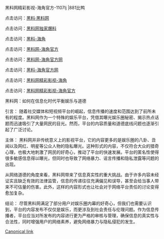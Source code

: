 黑料网精彩影视-海角官方-1107lj |881比鸭

点击访问：<a href="https://heiliaolvzlu3.pages.dev">黑料·黑料网</a>

点击访问：<a href="https://heiliaoyvnrda.pages.dev">黑料网独家爆料</a>

点击访问：<a href="https://heiliao5s28gk.pages.dev">黑料-海角</a>

点击访问：<a href="https://heiliaoryrhyu.pages.dev">黑料网-海角官方</a>

点击访问：<a href="https://heiliaoxrq8i9.pages.dev">黑料网-海角官方网</a>

点击访问：<a href="https://heiliao9wsbg3.pages.dev">黑料-海角官方网</a>

点击访问：<a href="https://heiliaoxfe5rb.pages.dev">黑料网精彩影视-海角</a>

点击访问：<a href="https://heiliaoubleqx.pages.dev">黑料网精彩影视-海角官方</a>

黑料网：如何在信息化时代平衡娱乐与道德

引言：
随着社交媒体和短视频平台的崛起，信息传播的速度和范围达到了前所未有的程度。黑料网作为一个特殊的娱乐平台，凭借其曝光娱乐圈秘密、揭示热点话题而迅速吸引了大量网民的目光。然而，平台的内容质量和道德底线问题也逐渐引起了广泛讨论。

主体：
黑料网并非传统意义上的影视平台，它的内容更多的是娱乐圈的八卦、丑闻以及网红、明星等公众人物的隐私曝光。这种形式的内容，不仅符合大众的猎奇心理，也极大地刺激了网民的好奇心，推动了平台的快速发展。平台的匿名性使得很多敏感信息得以曝光，但同时也导致了网络暴力、谣言传播和隐私泄露等问题的出现。

从网络道德的角度来看，黑料网带来了信息真实性的重大挑战。由于许多内容未经证实且缺乏有效的法律监管，信息的传递往往充满偏见和误导，甚至会给当事人带来不可估量的伤害。此外，这样的内容形式也让社会对于网络平台责任的讨论变得愈加复杂。

结论：
尽管黑料网满足了部分用户对娱乐圈内幕的好奇心，但我们也需要认识到，平台的内容发布不仅仅是娱乐，而更涉及到社会责任与伦理问题。作为信息传播者，平台应当对所发布的内容进行更为严格的审核与管理，确保信息的真实性与合法性，同时增强用户的网络素养，避免网络暴力与隐私侵犯的发生。

[Canonical link](https://github.com/nno99888/nn10 )
